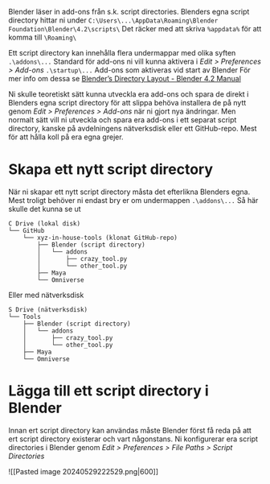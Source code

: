 Blender läser in add-ons från s.k. script directories. Blenders egna script directory hittar ni under
`C:\Users\...\AppData\Roaming\Blender Foundation\Blender\4.2\scripts\`
Det räcker med att skriva `%appdata%` för att komma till `\Roaming\`

Ett script directory kan innehålla flera undermappar med olika syften
`.\addons\...` Standard för add-ons ni vill kunna aktivera i _Edit > Preferences > Add-ons_
`.\startup\...` Add-ons som aktiveras vid start av Blender
För mer info om dessa se [Blender’s Directory Layout - Blender 4.2 Manual](https://docs.blender.org/manual/en/latest/advanced/blender_directory_layout.html#path-layout)

Ni skulle teoretiskt sätt kunna utveckla era add-ons och spara de direkt i Blenders egna script directory för att slippa behöva installera de på nytt genom _Edit > Preferences > Add-ons_ när ni gjort nya ändringar. Men normalt sätt vill ni utveckla och spara era add-ons i ett separat script directory, kanske på avdelningens nätverksdisk eller ett GitHub-repo. Mest för att hålla koll på era egna grejer.
# Skapa ett nytt script directory
När ni skapar ett nytt script directory måsta det efterlikna Blenders egna. Mest troligt behöver ni endast bry er om undermappen `.\addons\...`
Så här skulle det kunna se ut
```
C Drive (lokal disk)
└── GitHub
    └── xyz-in-house-tools (klonat GitHub-repo)
        ├── Blender (script directory)
        │   └── addons
        │       ├── crazy_tool.py
        │       └── other_tool.py
        ├── Maya
        └── Omniverse
```
Eller med nätverksdisk
```
S Drive (nätverksdisk)
└── Tools
    ├── Blender (script directory)
    │   └── addons
    │       ├── crazy_tool.py
    │       └── other_tool.py
    ├── Maya
    └── Omniverse
```
# Lägga till ett script directory i Blender
Innan ert script directory kan användas måste Blender först få reda på att ert script directory existerar och vart någonstans. Ni konfigurerar era script directories i Blender genom
_Edit > Preferences > File Paths > Script Directories_

![[Pasted image 20240529222529.png|600]]


